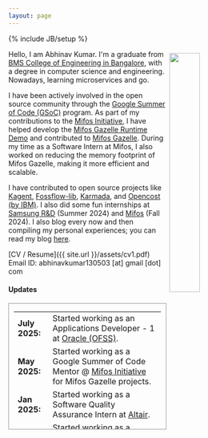 ```yaml
---
layout: page
---
```


{% include JB/setup %}

<img style="float: right; width: 35%; padding: 6px;" src=" {{ site.url }}/assets/profile.jpg">

Hello, I am Abhinav Kumar. I'm a graduate from [BMS College of Engineering in Bangalore](https://www.bmsce.ac.in/), with a degree in computer science and engineering. Nowadays, learning microservices and go.

I have been actively involved in the open source community through the [Google Summer of Code (GSoC)](https://summerofcode.withgoogle.com/) program. As part of my contributions to the [Mifos Initiative](https://mifos.org/), I have helped develop the [Mifos Gazelle Runtime Demo](https://github.com/openMF/mifos-gazelle-demo-runtime) and contributed to [Mifos Gazelle](https://github.com/openMF/mifos-gazelle). During my time as a Software Intern at Mifos, I also worked on reducing the memory footprint of Mifos Gazelle, making it more efficient and scalable.

I have contributed to open source projects like <a href="https://github.com/kagent-dev/kagent">Kagent</a>, <a href="https://github.com/stan-smith/fossflow-lib">Fossflow-lib</a>, <a href="https://github.com/karmada-io/karmada">Karmada</a>, and <a href="https://github.com/opencost/opencost-website">Opencost (by IBM)</a>. I also did some fun internships at <a href="https://research.samsung.com/sri-b">Samsung R&D</a> (Summer 2024) and <a href="https://mifos.org/">Mifos</a> (Fall 2024). I also blog every now and then compiling my personal experiences; you can read my blog <a href="/archive/">here</a>.

[CV / Resume]({{ site.url }}/assets/cv1.pdf)
Email ID: abhinavkumar130503 [at] gmail [dot] com

#### <b>Updates</b>

<div style="height:250px;overflow:auto; border:1px solid #999; padding-left: 0.7em; padding-right: 0.7em">
<table>
<col width="100px">
<col width="650px">
<tr><td><b>July 2025:</b></td><td>Started working as an Applications Developer - 1 at <a href='https://www.oracle.com/'>Oracle (OFSS)</a>.</td></tr>
<tr><td><b>May 2025:</b></td><td>Started working as a Google Summer of Code Mentor @ <a href='https://mifos.org/'>Mifos Initiative</a> for Mifos Gazelle projects.</td></tr>
<tr><td><b>Jan 2025:</b></td><td>Started working as a Software Quality Assurance Intern at <a href='https://altair.com/'>Altair</a>.</td></tr>
<tr><td><b>June 2024:</b></td><td>Started working as a Software Intern at the <a href='https://mifos.org/'>Mifos Initiative</a>.</td></tr>
<tr><td><b>Feb 2024:</b></td><td>Started working as a Research & Development Intern at <a href='https://research.samsung.com/sri-b'>Samsung R&D Institute India</a>, focusing on LLM Action Response Reasoning.</td></tr>
</table>
</div>
